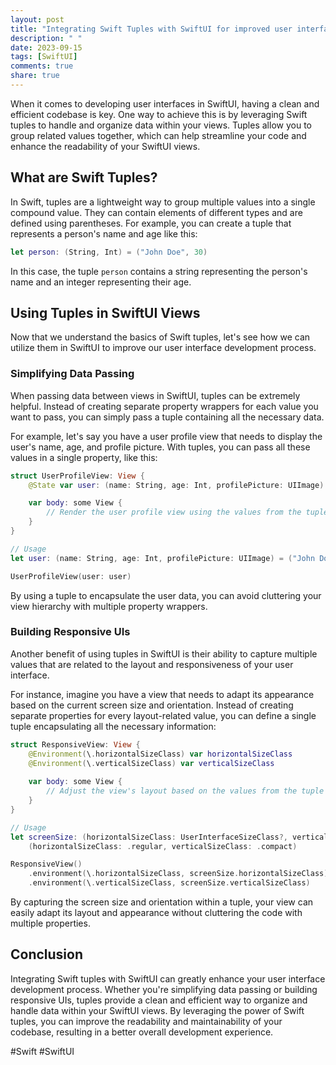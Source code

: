 ```yaml
---
layout: post
title: "Integrating Swift Tuples with SwiftUI for improved user interface development."
description: " "
date: 2023-09-15
tags: [SwiftUI]
comments: true
share: true
---
```


When it comes to developing user interfaces in SwiftUI, having a clean and efficient codebase is key. One way to achieve this is by leveraging Swift tuples to handle and organize data within your views. Tuples allow you to group related values together, which can help streamline your code and enhance the readability of your SwiftUI views.

## What are Swift Tuples?

In Swift, tuples are a lightweight way to group multiple values into a single compound value. They can contain elements of different types and are defined using parentheses. For example, you can create a tuple that represents a person's name and age like this:

```swift
let person: (String, Int) = ("John Doe", 30)
```

In this case, the tuple `person` contains a string representing the person's name and an integer representing their age.

## Using Tuples in SwiftUI Views

Now that we understand the basics of Swift tuples, let's see how we can utilize them in SwiftUI to improve our user interface development process.

### Simplifying Data Passing

When passing data between views in SwiftUI, tuples can be extremely helpful. Instead of creating separate property wrappers for each value you want to pass, you can simply pass a tuple containing all the necessary data.

For example, let's say you have a user profile view that needs to display the user's name, age, and profile picture. With tuples, you can pass all these values in a single property, like this:

```swift
struct UserProfileView: View {
    @State var user: (name: String, age: Int, profilePicture: UIImage)

    var body: some View {
        // Render the user profile view using the values from the tuple
    }
}

// Usage
let user: (name: String, age: Int, profilePicture: UIImage) = ("John Doe", 30, profileImage)

UserProfileView(user: user)
```

By using a tuple to encapsulate the user data, you can avoid cluttering your view hierarchy with multiple property wrappers.

### Building Responsive UIs

Another benefit of using tuples in SwiftUI is their ability to capture multiple values that are related to the layout and responsiveness of your user interface.

For instance, imagine you have a view that needs to adapt its appearance based on the current screen size and orientation. Instead of creating separate properties for every layout-related value, you can define a single tuple encapsulating all the necessary information:

```swift
struct ResponsiveView: View {
    @Environment(\.horizontalSizeClass) var horizontalSizeClass
    @Environment(\.verticalSizeClass) var verticalSizeClass
    
    var body: some View {
        // Adjust the view's layout based on the values from the tuple
    }
}

// Usage
let screenSize: (horizontalSizeClass: UserInterfaceSizeClass?, verticalSizeClass: UserInterfaceSizeClass?) = 
    (horizontalSizeClass: .regular, verticalSizeClass: .compact)

ResponsiveView()
    .environment(\.horizontalSizeClass, screenSize.horizontalSizeClass)
    .environment(\.verticalSizeClass, screenSize.verticalSizeClass)
```

By capturing the screen size and orientation within a tuple, your view can easily adapt its layout and appearance without cluttering the code with multiple properties.

## Conclusion

Integrating Swift tuples with SwiftUI can greatly enhance your user interface development process. Whether you're simplifying data passing or building responsive UIs, tuples provide a clean and efficient way to organize and handle data within your SwiftUI views. By leveraging the power of Swift tuples, you can improve the readability and maintainability of your codebase, resulting in a better overall development experience.

#Swift #SwiftUI